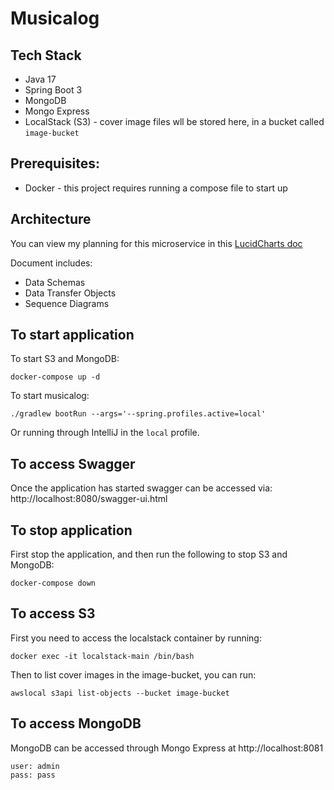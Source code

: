 # Musicalog

## Tech Stack

- Java 17
- Spring Boot 3
- MongoDB
- Mongo Express
- LocalStack (S3) - cover image files wll be stored here, in a bucket called `image-bucket`

## Prerequisites:

- Docker - this project requires running a compose file to start up

## Architecture

You can view my planning for this microservice in this [LucidCharts doc](https://lucid.app/lucidchart/500963f7-93fb-4da4-b8d1-ffa05fc87b88/edit?viewport_loc=808%2C1055%2C2681%2C2757%2C0_0&invitationId=inv_170a0e28-c9af-45b7-be99-8d5ffb73ed72)

Document includes:
- Data Schemas
- Data Transfer Objects
- Sequence Diagrams

## To start application

To start S3 and MongoDB:

```
docker-compose up -d
```

To start musicalog:

```
./gradlew bootRun --args='--spring.profiles.active=local'
```
Or running through IntelliJ in the `local` profile.

## To access Swagger

Once the application has started swagger can be accessed via:
http://localhost:8080/swagger-ui.html

## To stop application

First stop the application, and then run the following to stop S3 and MongoDB:

```
docker-compose down
```

## To access S3 

First you need to access the localstack container by running:

```
docker exec -it localstack-main /bin/bash
```

Then to list cover images in the image-bucket, you can run:

```
awslocal s3api list-objects --bucket image-bucket
```


## To access MongoDB

MongoDB can be accessed through Mongo Express at http://localhost:8081

```
user: admin
pass: pass
```